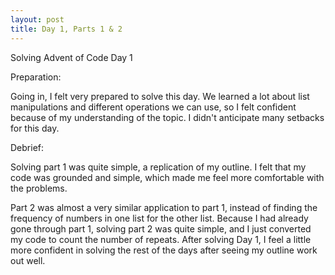 ```yaml
---
layout: post
title: Day 1, Parts 1 & 2
---
```


Solving Advent of Code Day 1

Preparation:

Going in, I felt very prepared to solve this day. We learned a lot about list manipulations and different operations we can use, so I felt confident because of my understanding of the topic. I didn't anticipate many setbacks for this day.

Debrief:

Solving part 1 was quite simple, a replication of my outline. I felt that my code was grounded and simple, which made me feel more comfortable with the problems.

Part 2 was almost a very similar application to part 1, instead of finding the frequency of numbers in one list for the other list. Because I had already gone through part 1, solving part 2 was quite simple, and I just converted my code to count the number of repeats. After solving Day 1, I feel a little more confident in solving the rest of the days after seeing my outline work out well.
